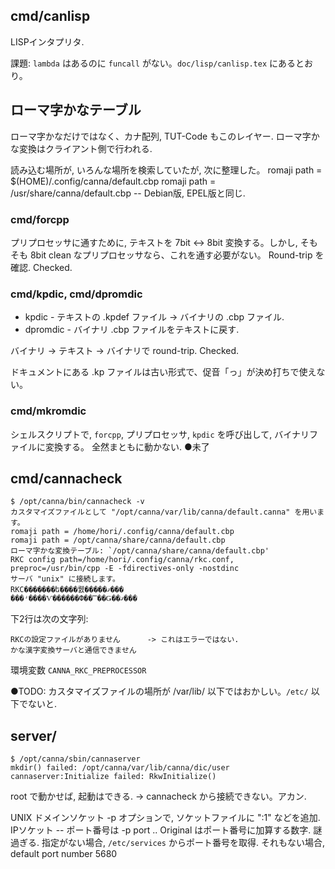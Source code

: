 

## cmd/canlisp

LISPインタプリタ.

課題:
`lambda` はあるのに `funcall` がない。`doc/lisp/canlisp.tex` にあるとおり。




## ローマ字かなテーブル

ローマ字かなだけではなく、カナ配列, TUT-Code もこのレイヤー. ローマ字かな変換はクライアント側で行われる.

読み込む場所が, いろんな場所を検索していたが, 次に整理した。
  romaji path = $(HOME)/.config/canna/default.cbp
  romaji path = /usr/share/canna/default.cbp  -- Debian版, EPEL版と同じ.

### cmd/forcpp 

プリプロセッサに通すために, テキストを 7bit <-> 8bit 変換する。しかし, そもそも 8bit clean なプリプロセッサなら、これを通す必要がない。
Round-trip を確認. Checked.


### cmd/kpdic, cmd/dpromdic

 * kpdic - テキストの .kpdef ファイル -> バイナリの .cbp ファイル. 
 * dpromdic - バイナリ .cbp ファイルをテキストに戻す.

バイナリ -> テキスト -> バイナリで round-trip. Checked.

ドキュメントにある .kp ファイルは古い形式で、促音「っ」が決め打ちで使えない。


### cmd/mkromdic

シェルスクリプトで, `forcpp`, プリプロセッサ, `kpdic` を呼び出して, バイナリファイルに変換する。
全然まともに動かない. ●未了




## cmd/cannacheck

```
$ /opt/canna/bin/cannacheck -v
カスタマイズファイルとして "/opt/canna/var/lib/canna/default.canna" を用います。
romaji path = /home/hori/.config/canna/default.cbp
romaji path = /opt/canna/share/canna/default.cbp
ローマ字かな変換テーブル: `/opt/canna/share/canna/default.cbp'
RKC config path=/home/hori/.config/canna/rkc.conf, preproc=/usr/bin/cpp -E -fdirectives-only -nostdinc
サーバ "unix" に接続します。
RKC�������ե����뤬�����ޤ���
���ʴ����Ѵ������Ф��̿��Ǥ��ޤ���
```

下2行は次の文字列:
```
RKCの設定ファイルがありません      -> これはエラーではない.
かな漢字変換サーバと通信できません
```

環境変数 `CANNA_RKC_PREPROCESSOR`

●TODO: カスタマイズファイルの場所が /var/lib/ 以下ではおかしい。`/etc/` 以下でないと.



## server/

```
$ /opt/canna/sbin/cannaserver 
mkdir() failed: /opt/canna/var/lib/canna/dic/user
cannaserver:Initialize failed: RkwInitialize()
```

root で動かせば, 起動はできる.
-> cannacheck から接続できない。アカン.

UNIX ドメインソケット
  -p オプションで, ソケットファイルに ":1" などを追加.
IPソケット
  -- ポート番号は   -p port  .. Original はポート番号に加算する数字. 謎過ぎる.
  指定がない場合, `/etc/services` からポート番号を取得.
  それもない場合, default port number 5680
